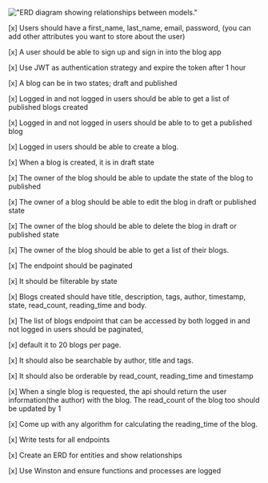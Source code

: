 !["ERD diagram showing relationships between models."]("ERD.png")

[x] Users should have a first_name, last_name, email, password, (you can add other attributes you want to store about the user)

[x] A user should be able to sign up and sign in into the blog app

[x] Use JWT as authentication strategy and expire the token after 1 hour

[x] A blog can be in two states; draft and published

[x] Logged in and not logged in users should be able to get a list of published blogs created

[x] Logged in and not logged in users should be able to to get a published blog

[x] Logged in users should be able to create a blog.

[x] When a blog is created, it is in draft state

[x] The owner of the blog should be able to update the state of the blog to published

[x] The owner of a blog should be able to edit the blog in draft or published state

[x] The owner of the blog should be able to delete the blog in draft or published state

[x] The owner of the blog should be able to get a list of their blogs.

[x] The endpoint should be paginated

[x] It should be filterable by state

[x] Blogs created should have title, description, tags, author, timestamp, state, read_count, reading_time and body.

[x] The list of blogs endpoint that can be accessed by both logged in and not logged in users should be paginated,

[x] default it to 20 blogs per page.

[x] It should also be searchable by author, title and tags.

[x] It should also be orderable by read_count, reading_time and timestamp

[x] When a single blog is requested, the api should return the user information(the author) with the blog. The read_count of the blog too should be updated by 1

[x] Come up with any algorithm for calculating the reading_time of the blog.

[x] Write tests for all endpoints

[x] Create an ERD for entities and show relationships

[x] Use Winston and ensure functions and processes are logged
